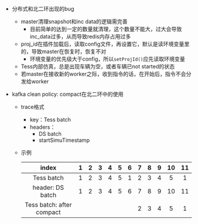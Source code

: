 - 分布式和北二环出现的bug
  - master清理snapshot和inc data的逻辑需完善
    - 目前简单的达到一定的数量就清理，这个数量不能大，过大会导致inc_data过多，从而导致redis内存占用过多
  - proj_id在插件加载后，读取config文件，再设置它，默认是读环境变量里的，导致master在恢复时，恢复不对
    - 环境变量的优先级大于config，所以`setProjId()`应先读取环境变量
  - Tess内部仿真，总是出现车辆为空，或者车辆已not started的状态
  - 若master在接收新的worker之际，收到指令的话，在开始后，指令不会分发给worker
  
- kafka clean policy: compact在北二环中的使用

  - trace格式

    - key：Tess batch
    - headers：
      - DS batch
      - startSimuTimestamp

  - 示例

    |           index           |  1   |  2   |  3   |  4   |  5   |  6   |  7   |  8   |  9   |  10  |  11  |
    | :-----------------------: | :--: | :--: | :--: | :--: | :--: | :--: | :--: | :--: | :--: | :--: | :--: |
    |        Tess batch         |  1   |  2   |  3   |  4   |  5   |  1   |  2   |  3   |  4   |  5   |  1   |
    |     header: DS batch      |  1   |  2   |  3   |  4   |  5   |  6   |  7   |  8   |  9   |  10  |  11  |
    | Tess batch: after compact |      |      |      |      |      |      |  2   |  3   |  4   |  5   |  1   |

    